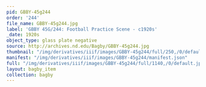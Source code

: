 ```yaml
---
pid: GBBY-45g244
order: '244'
file_name: GBBY-45g244.jpg
label: 'GBBY 45G/244: Football Practice Scene - c1920s'
_date: 1920s
object_type: glass plate negative
source: http://archives.nd.edu/Bagby/GBBY-45g244.jpg
thumbnail: "/img/derivatives/iiif/images/GBBY-45g244/full/250,/0/default.jpg"
manifest: "/img/derivatives/iiif/images/GBBY-45g244/manifest.json"
full: "/img/derivatives/iiif/images/GBBY-45g244/full/1140,/0/default.jpg"
layout: bagby_item
collection: bagby
---
```

